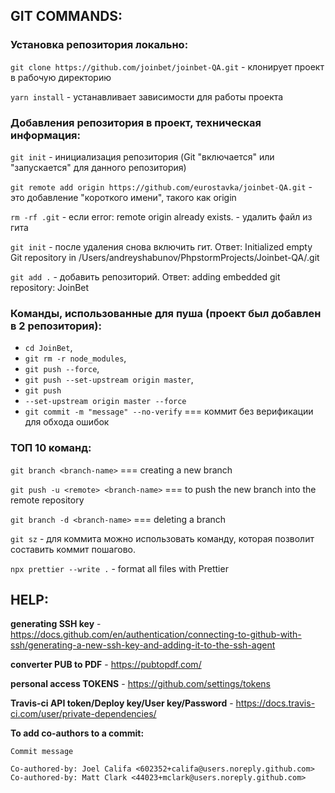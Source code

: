 ## GIT COMMANDS:

### Установка репозитория локально:

`git clone https://github.com/joinbet/joinbet-QA.git` - клонирует проект в рабочую директорию

`yarn install` - устанавливает зависимости для работы проекта

### Добавления репозитория в проект, техническая информация:

`git init` - инициализация репозитория (Git "включается" или "запускается" для данного репозитория)

`git remote add origin https://github.com/eurostavka/joinbet-QA.git` - это добавление "короткого имени", такого как origin

`rm -rf .git` - если error: remote origin already exists. - удалить файл из гита

`git init` - после удаления снова включить гит. Ответ: Initialized empty Git repository in /Users/andreyshabunov/PhpstormProjects/Joinbet-QA/.git

`git add .` - добавить репозиторий. Ответ: adding embedded git repository: JoinBet

### Команды, использованные для пуша (проект был добавлен в 2 репозитория):

* `cd JoinBet`, 
* `git rm -r node_modules`, 
* `git push --force`, 
* `git push --set-upstream origin master`, 
* `git push`
* `--set-upstream origin master --force`
* `git commit -m "message" --no-verify` === коммит без верификации для обхода ошибок

### ТОП 10 команд:

`git branch <branch-name>` === creating a new branch

`git push -u <remote> <branch-name>` === to push the new branch into the remote repository

`git branch -d <branch-name>` === deleting a branch

`git sz` - для коммита можно использовать команду, которая позволит составить коммит пошагово.

`npx prettier --write .` - format all files with Prettier

## HELP:

**generating SSH key** - https://docs.github.com/en/authentication/connecting-to-github-with-ssh/generating-a-new-ssh-key-and-adding-it-to-the-ssh-agent

**converter PUB to PDF** - https://pubtopdf.com/

**personal access TOKENS** - https://github.com/settings/tokens

**Travis-ci API token/Deploy key/User key/Password** - https://docs.travis-ci.com/user/private-dependencies/

**To add co-authors to a commit:**
```
Commit message

Co-authored-by: Joel Califa <602352+califa@users.noreply.github.com>
Co-authored-by: Matt Clark <44023+mclark@users.noreply.github.com>
```